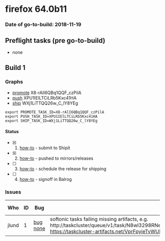 # firefox 64.0b11

### Date of go-to-build: 2018-11-19

## Preflight tasks (pre go-to-build)
- none

## Build 1  

### Graphs
* [promote](https://tools.taskcluster.net/push-inspector/#/X8-rAlI6QBq1QQF_czPilA) X8-rAlI6QBq1QQF_czPilA
* [push](https://tools.taskcluster.net/push-inspector/#/XPU1IElLTCiLRb5Kxc41HA) XPU1IElLTCiLRb5Kxc41HA
* [ship](https://tools.taskcluster.net/push-inspector/#/WXj1LiTTQQ26w_C_lY8YEg) WXj1LiTTQQ26w_C_lY8YEg
```
export PROMOTE_TASK_ID=X8-rAlI6QBq1QQF_czPilA
export PUSH_TASK_ID=XPU1IElLTCiLRb5Kxc41HA
export SHIP_TASK_ID=WXj1LiTTQQ26w_C_lY8YEg
```


#### Status
- [x] 1.  [how-to](https://wiki.mozilla.org/Release:Release_Automation_on_Mercurial:Starting_a_Release#Submit_to_Ship_It)  - submit to Shipit
- [x] 2.  [how-to](https://github.com/mozilla-releng/releasewarrior-2.0/blob/master/docs/release-promotion/desktop/howto.md#push-artifacts-to-releases-directory)  - pushed to mirrors/releases
- [ ] 3.  [how-to](https://github.com/mozilla-releng/releasewarrior-2.0/blob/master/docs/release-promotion/desktop/howto.md#ship-the-release)  - schedule the release for shipping
- [ ] 4.  [how-to](https://github.com/mozilla-releng/releasewarrior-2.0/blob/master/docs/release-promotion/desktop/howto.md#obtain-sign-offs-for-changes)  - signoff in Balrog

### Issues
| Who                 | ID               | Bug                                                                 | Description                | Resolved                | Future Threat                |
| ------------------- | ---------------- | ------------------------------------------------------------------- | -------------------------- | ----------------------- | ---------------------------- |
| jlund  | 1 | [bug none](https://bugzil.la/none)        | softonic tasks failing missing artifacts, e.g. http://taskcluster/queue/v1/task/N8wl3298RNeNmpGRX_3RQw/artifacts/releng/partner/softonic/softonic/tr/setup.exe https://taskcluster-artifacts.net/VprFpyieTvWUKWZJGQepUA/0/public/logs/live_backing.log | False | True |

